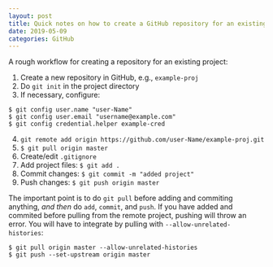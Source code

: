```yaml
---
layout: post
title: Quick notes on how to create a GitHub repository for an existing project
date: 2019-05-09
categories: GitHub
---
```


A rough workflow for creating a repository for an existing project:

1. Create a new repository in GitHub, e.g., `example-proj`
2. Do `git init` in the project directory
3. If necessary, configure: 
```
$ git config user.name "user-Name"
$ git config user.email "username@example.com"
$ git config credential.helper example-cred
```
4. `git remote add origin https://github.com/user-Name/example-proj.git`
5. `$ git pull origin master`
6. Create/edit `.gitignore`
7. Add project files: `$ git add .`
8. Commit changes: `$ git commit -m "added project"`
9. Push changes: `$ git push origin master`

The important point is to do `git pull` before adding and commiting anything, *and then* do `add`, `commit`, and `push`. If you have added and commited before pulling from the remote project, pushing will throw an error. You will have to integrate by pulling with `--allow-unrelated-histories`:

```
$ git pull origin master --allow-unrelated-histories
$ git push --set-upstream origin master
```

